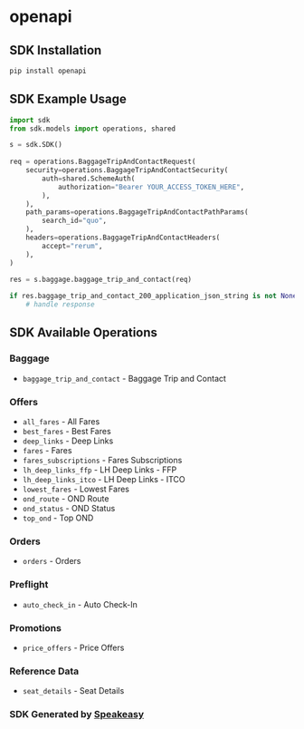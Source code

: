 # openapi

<!-- Start SDK Installation -->
## SDK Installation

```bash
pip install openapi
```
<!-- End SDK Installation -->

## SDK Example Usage
<!-- Start SDK Example Usage -->
```python
import sdk
from sdk.models import operations, shared

s = sdk.SDK()
    
req = operations.BaggageTripAndContactRequest(
    security=operations.BaggageTripAndContactSecurity(
        auth=shared.SchemeAuth(
            authorization="Bearer YOUR_ACCESS_TOKEN_HERE",
        ),
    ),
    path_params=operations.BaggageTripAndContactPathParams(
        search_id="quo",
    ),
    headers=operations.BaggageTripAndContactHeaders(
        accept="rerum",
    ),
)
    
res = s.baggage.baggage_trip_and_contact(req)

if res.baggage_trip_and_contact_200_application_json_string is not None:
    # handle response
```
<!-- End SDK Example Usage -->

<!-- Start SDK Available Operations -->
## SDK Available Operations

### Baggage

* `baggage_trip_and_contact` - Baggage Trip and Contact

### Offers

* `all_fares` - All Fares
* `best_fares` - Best Fares
* `deep_links` - Deep Links
* `fares` - Fares
* `fares_subscriptions` - Fares Subscriptions
* `lh_deep_links_ffp` - LH Deep Links - FFP
* `lh_deep_links_itco` - LH Deep Links - ITCO
* `lowest_fares` - Lowest Fares
* `ond_route` - OND Route
* `ond_status` - OND Status
* `top_ond` - Top OND

### Orders

* `orders` - Orders

### Preflight

* `auto_check_in` - Auto Check-In

### Promotions

* `price_offers` - Price Offers

### Reference Data

* `seat_details` - Seat Details

<!-- End SDK Available Operations -->

### SDK Generated by [Speakeasy](https://docs.speakeasyapi.dev/docs/using-speakeasy/client-sdks)
